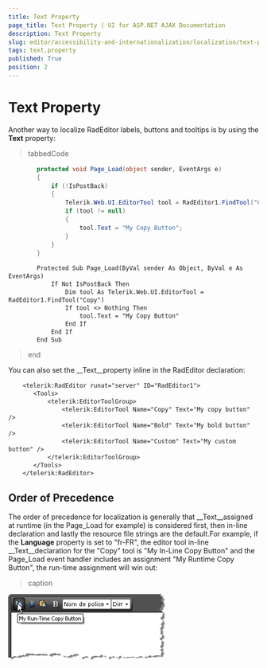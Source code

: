 ```yaml
---
title: Text Property
page_title: Text Property | UI for ASP.NET AJAX Documentation
description: Text Property
slug: editor/accessibility-and-internationalization/localization/text-property
tags: text,property
published: True
position: 2
---
```


# Text Property



Another way to localize RadEditor labels, buttons and tooltips is by using the __Text__ property:

>tabbedCode

````C#
		protected void Page_Load(object sender, EventArgs e)
		{
			if (!IsPostBack)
			{
				Telerik.Web.UI.EditorTool tool = RadEditor1.FindTool("Copy");
				if (tool != null)
				{
					tool.Text = "My Copy Button";
				}
			}
		} 
````
````VB.NET
		Protected Sub Page_Load(ByVal sender As Object, ByVal e As EventArgs)
			If Not IsPostBack Then
				Dim tool As Telerik.Web.UI.EditorTool = RadEditor1.FindTool("Copy")
				If tool <> Nothing Then
					tool.Text = "My Copy Button"
				End If
			End If
		End Sub
````
>end

You can also set the __Text__property inline in the RadEditor declaration:

````ASPNET
	<telerik:RadEditor runat="server" ID="RadEditor1">
	   <Tools>
	       <telerik:EditorToolGroup>
	           <telerik:EditorTool Name="Copy" Text="My copy button" />
	           <telerik:EditorTool Name="Bold" Text="My bold button" />
	           <telerik:EditorTool Name="Custom" Text="My custom button" />
	       </telerik:EditorToolGroup>
	   </Tools>
	</telerik:RadEditor> 
````



## Order of Precedence

The order of precedence for localization is generally that __Text__assigned at runtime (in the Page_Load for example) is considered first, then in-line declaration and lastly the resource file strings are the default.For example, if the __Language__ property is set to "fr-FR", the editor tool in-line __Text__declaration for the "Copy" tool is "My In-Line Copy Button" and the Page_Load event handler includes an assignment "My Runtime Copy Button", the run-time assignment will win out:
>caption 

![](images/editor-localization008.png)
